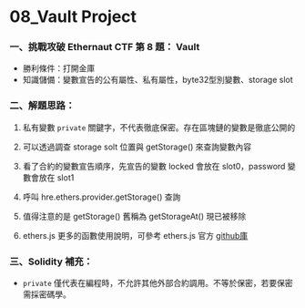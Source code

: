 # 08_Vault Project

### 一、挑戰攻破 Ethernaut CTF 第 8 題： Vault

- 勝利條件：打開金庫
- 知識儲備：變數宣告的公有屬性、私有屬性，byte32型別變數、storage slot

### 二、解題思路：

1. 私有變數 ``` private ``` 關鍵字，不代表徹底保密。存在區塊鏈的變數是徹底公開的

2. 可以透過調查 storage solt 位置與 getStorage() 來查詢變數內容

3. 看了合約的變數宣告順序，先宣告的變數 locked 會放在 slot0，password 變數會放在 slot1

4. 呼叫 hre.ethers.provider.getStorage() 查詢

5. 值得注意的是 getStorage() 舊稱為 getStorageAt() 現已被移除

6. ethers.js 更多的函數使用說明，可參考 ethers.js 官方 [github庫](https://github.com/ethers-io/ethers.js/blob/main/src.ts/providers/provider.ts) 

### 三、Solidity 補充：

- ``` private ``` 僅代表在編程時，不允許其他外部合約調用。不等於保密，若要保密需採密碼學。